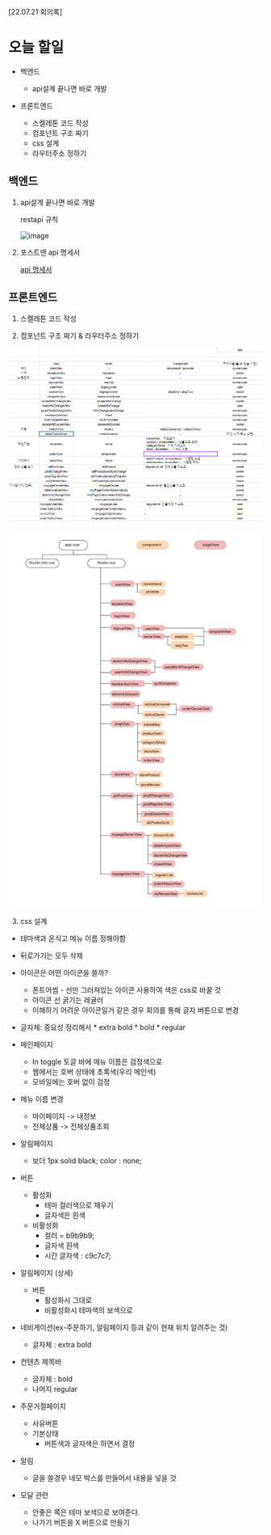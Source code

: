 [22.07.21 회의록]

# 오늘 할일

* 백엔드 
  * api설계 끝나면 바로 개발

* 프론트엔드
  * 스켈레톤 코드 작성
  * 컴포넌트 구조 짜기
  * css 설계
  * 라우터주소 정하기



## 백엔드

1. api설계 끝나면 바로 개발

   restapi 규칙

   ![image](./day12.assets/restapi규칙.png)

2. 포스트맨 api 명세서

   [api 명세서](https://documenter.getpostman.com/view/20351344/UzQvsQSH)

   

## 프론트엔드

1. 스켈레톤 코드 작성



2. 컴포넌트 구조 짜기 & 라우터주소 정하기

![image-20220721113449048](./day12.assets/컴포넌트구조.png)



![image](./day12.assets/컴포넌트그래프.png)

3. css 설계

* 테마색과 온식고 메뉴 이름 정해야함 
* 뒤로가기는 모두 삭제 
* 아이콘은 어떤 아이콘을 쓸까?
  * 폰트어썸 - 선만 그러져있는 아이콘 사용하여  색은 css로 바꿀 것
  * 아이콘 선 굵기는 레귤러
  * 이해하기 어려운 아이콘일거 같은 경우 회의를 통해 글자 버튼으로 변경

* 글자체: 중요성 정리해서  * extra bold * bold * regular
* 메인페이지
  * In toggle 토글 바에 메뉴 이름은 검정색으로
  * 웹에서는 호버 상태에 초록색(우리 메인색)
  * 모바일에는 호버 없이 검정
* 메뉴 이름 변경
  * 마이페이지 -> 내정보
  * 전체상품 -> 전체상품조회

* 알림페이지
  * 보더 1px solid black; color : none; 

* 버튼
  * 활성화
    * 테마 컬러색으로 채우기
    * 글자색은 흰색 
  * 비활성화
    * 컬러 = b9b9b9;
    * 글자색 흰색 
    * 시간 글자색 : c9c7c7;
* 알림페이지 (상세)
  * 버튼
    * 활성화시 그대로
    * 비활성화시 테마색의 보색으로
* 네비게이션(ex-주문하기, 알림페이지 등과 같이 현재 위치 알려주는 것) 
  * 글자체 : extra bold 
* 컨텐츠 제목바 
  * 글자체 : bold 
  * 나머지 regular 
* 주문거절페이지 
  * 사유버튼 
  * 기본상태
    * 버튼색과 글자색은 하면서 결정

* 알림
  * 글을 쓸경우 네모 박스를 만들어서 내용을 넣을 것

* 모달 관련
  * 안좋은 쪽은 테마 보색으로 보여준다.
  * 나가기 버튼을 X 버튼으로 만들기
